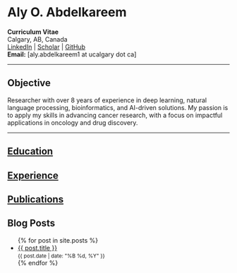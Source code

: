 # Aly O. Abdelkareem

**Curriculum Vitae**  
Calgary, AB, Canada  
[LinkedIn](https://www.linkedin.com/in/alyosama) | [Scholar](https://scholar.google.ca/citations?user=MWMQQGcAAAAJ) | [GitHub](https://github.com/alyosama)  
**Email:** [aly.abdelkareem1 at ucalgary dot ca]

---

## Objective
Researcher with over 8 years of experience in deep learning, natural language processing, bioinformatics, and AI-driven solutions. My passion is to apply my skills in advancing cancer research, with a focus on impactful applications in oncology and drug discovery.

---

## [Education](education.md)
## [Experience](experience.md)
## [Publications](publications.md)


## Blog Posts
<ul>
  {% for post in site.posts %}
    <li>
      <a href="{{ post.url }}">{{ post.title }}</a> <br>
      <small>{{ post.date | date: "%B %d, %Y" }}</small>
    </li>
  {% endfor %}
</ul>